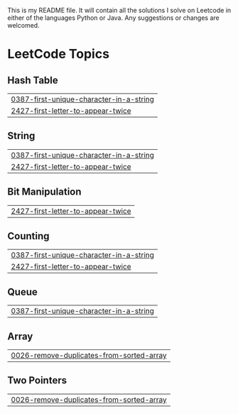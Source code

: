 This is my README file.
It will contain all the solutions I solve on Leetcode in either of the languages Python or Java.
Any suggestions or changes are welcomed.

<!---LeetCode Topics Start-->
# LeetCode Topics
## Hash Table
|  |
| ------- |
| [0387-first-unique-character-in-a-string](https://github.com/shreyasda/Leetcode-Solutions/tree/master/0387-first-unique-character-in-a-string) |
| [2427-first-letter-to-appear-twice](https://github.com/shreyasda/Leetcode-Solutions/tree/master/2427-first-letter-to-appear-twice) |
## String
|  |
| ------- |
| [0387-first-unique-character-in-a-string](https://github.com/shreyasda/Leetcode-Solutions/tree/master/0387-first-unique-character-in-a-string) |
| [2427-first-letter-to-appear-twice](https://github.com/shreyasda/Leetcode-Solutions/tree/master/2427-first-letter-to-appear-twice) |
## Bit Manipulation
|  |
| ------- |
| [2427-first-letter-to-appear-twice](https://github.com/shreyasda/Leetcode-Solutions/tree/master/2427-first-letter-to-appear-twice) |
## Counting
|  |
| ------- |
| [0387-first-unique-character-in-a-string](https://github.com/shreyasda/Leetcode-Solutions/tree/master/0387-first-unique-character-in-a-string) |
| [2427-first-letter-to-appear-twice](https://github.com/shreyasda/Leetcode-Solutions/tree/master/2427-first-letter-to-appear-twice) |
## Queue
|  |
| ------- |
| [0387-first-unique-character-in-a-string](https://github.com/shreyasda/Leetcode-Solutions/tree/master/0387-first-unique-character-in-a-string) |
## Array
|  |
| ------- |
| [0026-remove-duplicates-from-sorted-array](https://github.com/shreyasda/Leetcode-Solutions/tree/master/0026-remove-duplicates-from-sorted-array) |
## Two Pointers
|  |
| ------- |
| [0026-remove-duplicates-from-sorted-array](https://github.com/shreyasda/Leetcode-Solutions/tree/master/0026-remove-duplicates-from-sorted-array) |
<!---LeetCode Topics End-->